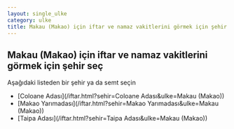 ```yaml
---
layout: single_ulke
category: ulke
title: Makau (Makao) için iftar ve namaz vakitlerini görmek için şehir seç
---
```



## Makau (Makao) için iftar ve namaz vakitlerini görmek için şehir seç

Aşağıdaki listeden bir şehir ya da semt seçin


* [Coloane Adası](/iftar.html?sehir=Coloane Adası&ulke=Makau (Makao))
* [Makao Yarımadası](/iftar.html?sehir=Makao Yarımadası&ulke=Makau (Makao))
* [Taipa Adası](/iftar.html?sehir=Taipa Adası&ulke=Makau (Makao))
